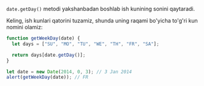`date.getDay()` metodi yakshanbadan boshlab ish kunining sonini qaytaradi.

Keling, ish kunlari qatorini tuzamiz, shunda uning raqami bo'yicha to'g'ri kun nomini olamiz:

```js run demo
function getWeekDay(date) {
  let days = ["SU", "MO", "TU", "WE", "TH", "FR", "SA"];

  return days[date.getDay()];
}

let date = new Date(2014, 0, 3); // 3 Jan 2014
alert(getWeekDay(date)); // FR
```
